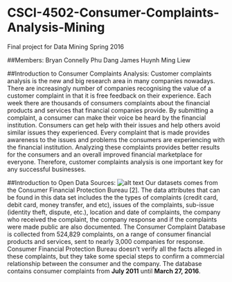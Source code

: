 # CSCI-4502-Consumer-Complaints-Analysis-Mining
Final project for Data Mining Spring 2016

##Members:
Bryan Connelly
Phu Dang
James Huynh
Ming Liew

##Introduction to Consumer Complaints Analysis:
Customer complaints analysis is the new and big research area in many companies nowadays. There are increasingly number of companies recognising the value of a customer complaint in that it is free feedback on their experience. Each week there are thousands of consumers complaints about the financial products and services that financial companies provide. By submitting a complaint, a consumer can make their voice be heard by the financial institution. Consumers can get help with their issues and help others avoid similar issues they experienced. Every complaint that is made provides awareness to the issues and problems the consumers are experiencing with the financial institution. Analyzing these complaints provides better results for the consumers and an overall improved financial marketplace for everyone. Therefore, customer complaints analysis is one important key for any successful  businesses. 

##Introduction to Open Data Sources:
![alt text](http://www.creative-states.org/articles/consumer-financial-protection-bureau-uses-human-centered-design-from-ground-up "Logo Title Text 1")
Our datasets comes from the Consumer Financial Protection Bureau [2]. The data attributes that can be found in this data set includes the the types of complaints (credit card, debit card, money transfer, and etc), issues of the complaints, sub-issue (identity theft, dispute, etc.), location and date of complaints, the company who received the complaint, the company response and if the complaints were made public are also documented. The Consumer Complaint Database is collected from 524,829 complaints, on a range of consumer financial products and services, sent to nearly 3,000 companies for response. Consumer Financial Protection Bureau doesn’t verify all the facts alleged in these complaints, but they take some special steps to confirm a commercial relationship between the consumer and the company. The database contains consumer complaints from **July 2011** until **March 27, 2016**.

